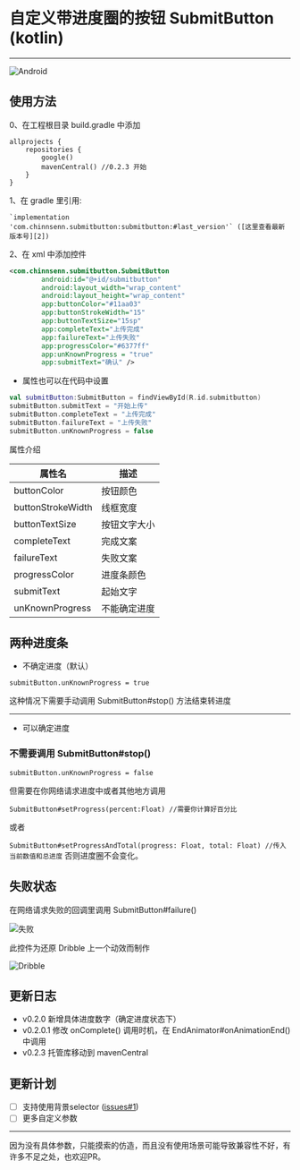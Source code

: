 # 自定义带进度圈的按钮 SubmitButton (kotlin)

---

![Android][1]

## 使用方法

0、在工程根目录 build.gradle 中添加

```
allprojects {
    repositories {
        google()
        mavenCentral() //0.2.3 开始
    }
}
```

1、在 gradle 里引用:

```
`implementation 'com.chinnsenn.submitbutton:submitbutton:#last_version'` ([这里查看最新版本号][2])
```

2、在 xml 中添加控件

```xml
<com.chinnsenn.submitbutton.SubmitButton
        android:id="@+id/submitbutton"
        android:layout_width="wrap_content"
        android:layout_height="wrap_content"
        app:buttonColor="#11aa03"
        app:buttonStrokeWidth="15"
        app:buttonTextSize="15sp"
        app:completeText="上传完成"
        app:failureText="上传失败"
        app:progressColor="#6377ff"
        app:unKnownProgress = "true"
        app:submitText="确认" />
```

- 属性也可以在代码中设置

```kotlin
val submitButton:SubmitButton = findViewById(R.id.submitbutton)
submitButton.submitText = "开始上传"
submitButton.completeText = "上传完成"
submitButton.failureText = "上传失败"
submitButton.unKnownProgress = false
```

属性介绍

| 属性名 | 描述 |
| --- | --- |
| buttonColor | 按钮颜色 |
| buttonStrokeWidth | 线框宽度 |
| buttonTextSize | 按钮文字大小 |
| completeText | 完成文案 |
| failureText | 失败文案 |
| progressColor | 进度条颜色 |
| submitText | 起始文字 |
| unKnownProgress | 不能确定进度 |

## 两种进度条

- 不确定进度（默认）

`submitButton.unKnownProgress = true`

这种情况下需要手动调用 SubmitButton#stop() 方法结束转进度

---

- 可以确定进度

### 不需要调用 SubmitButton#stop()

`submitButton.unKnownProgress = false`

但需要在你网络请求进度中或者其他地方调用 

```SubmitButton#setProgress(percent:Float) //需要你计算好百分比``` 

或者

```SubmitButton#setProgressAndTotal(progress: Float, total: Float) //传入当前数值和总进度```
否则进度圈不会变化。

## 失败状态

在网络请求失败的回调里调用 SubmitButton#failure()

![失败][3]

此控件为还原 Dribble 上一个动效而制作

![Dribble][4]

## 更新日志

- v0.2.0 新增具体进度数字（确定进度状态下）
- v0.2.0.1 修改 onComplete() 调用时机，在 EndAnimator#onAnimationEnd()中调用
- v0.2.3 托管库移动到 mavenCentral

## 更新计划

* [ ] 支持使用背景selector ([issues#1][5])
* [ ] 更多自定义参数

---

因为没有具体参数，只能摸索的仿造，而且没有使用场景可能导致兼容性不好，有许多不足之处，也欢迎PR。

[1]: https://raw.githubusercontent.com/chinnsenn/BlogFigureBed/master/blogimg/006tNbRwgy1fwvyecvoq9g30mi05kk9f.gif
[2]: https://github.com/foreveronly/SubmitButton/releases
[3]: https://raw.githubusercontent.com/chinnsenn/BlogFigureBed/master/blogimg/006tNbRwly1fwscfx487hg30mi05ktow.gif
[4]: https://raw.githubusercontent.com/chinnsenn/BlogFigureBed/master/blogimg/006tNbRwly1fwscfvvrkgg30mi05kdsm.gif
[5]: https://github.com/foreveronly/SubmitButton/issues/1